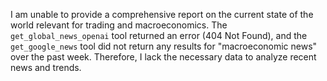 I am unable to provide a comprehensive report on the current state of the world relevant for trading and macroeconomics. The `get_global_news_openai` tool returned an error (404 Not Found), and the `get_google_news` tool did not return any results for "macroeconomic news" over the past week. Therefore, I lack the necessary data to analyze recent news and trends.